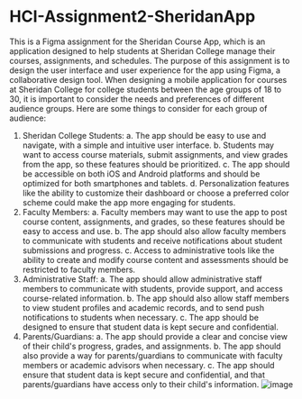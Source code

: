 # HCI-Assignment2-SheridanApp
This is a Figma assignment for the Sheridan Course App, which is an application designed to help students at Sheridan College manage their courses, assignments, and schedules. The purpose of this assignment is to design the user interface and user experience for the app using Figma, a collaborative design tool.
When designing a mobile application for courses at Sheridan College for college students between the age groups of 18 to 30, it is important to consider the needs and preferences of different audience groups. Here are some things to consider for each group of audience:
1.	Sheridan College Students:
a.	The app should be easy to use and navigate, with a simple and intuitive user interface.
b.	Students may want to access course materials, submit assignments, and view grades from the app, so these features should be prioritized.
c.	The app should be accessible on both iOS and Android platforms and should be optimized for both smartphones and tablets.
d.	Personalization features like the ability to customize their dashboard or choose a preferred color scheme could make the app more engaging for students.
2.	Faculty Members:
a.	Faculty members may want to use the app to post course content, assignments, and grades, so these features should be easy to access and use.
b.	The app should also allow faculty members to communicate with students and receive notifications about student submissions and progress.
c.	Access to administrative tools like the ability to create and modify course content and assessments should be restricted to faculty members.
3.	Administrative Staff:
a.	The app should allow administrative staff members to communicate with students, provide support, and access course-related information.
b.	The app should also allow staff members to view student profiles and academic records, and to send push notifications to students when necessary.
c.	The app should be designed to ensure that student data is kept secure and confidential.
4.	Parents/Guardians:
a.	The app should provide a clear and concise view of their child's progress, grades, and assignments.
b.	The app should also provide a way for parents/guardians to communicate with faculty members or academic advisors when necessary.
c.	The app should ensure that student data is kept secure and confidential, and that parents/guardians have access only to their child's information.
![image](https://user-images.githubusercontent.com/83643214/219991633-44b77de1-b49d-48f6-b749-744e80697a66.png)
